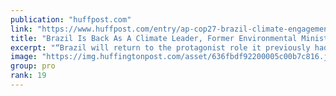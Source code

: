 ```yaml
---
publication: "huffpost.com"
link: "https://www.huffpost.com/entry/ap-cop27-brazil-climate-engagement_n_636fbdf8e4b0290136429a0c"
title: "Brazil Is Back As A Climate Leader, Former Environmental Minister Says"
excerpt: "“Brazil will return to the protagonist role it previously had when it comes to climate, to biodiversity.'"
image: "https://img.huffingtonpost.com/asset/636fbdf92200005c00b7c816.jpeg?cache=PloIW9W5U3&ops=1200_630"
group: pro
rank: 19
---
```

